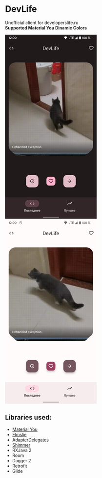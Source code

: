 # DevLife
Unofficial client for developerslife.ru  
**Supported Material You Dinamic Colors**

<img src="https://github.com/s44khin/DevLife/blob/0.1.1/images/1.png" width="300">
<img src="https://github.com/s44khin/DevLife/blob/0.1.1/images/2.png" width="300">

## Libraries used:
- [Material You](https://m3.material.io/)
- [Elmslie](https://github.com/vivid-money/elmslie)
- [AdapterDelegates](https://github.com/sockeqwe/AdapterDelegates)
- [Shimmer](https://github.com/facebook/shimmer-android)
- RXJava 2
- Room
- Dagger 2
- Retrofit
- Glide